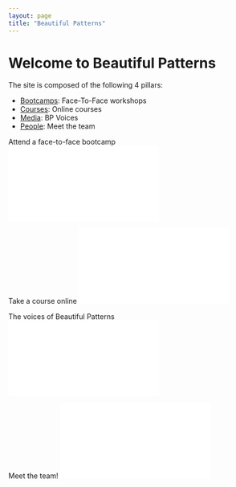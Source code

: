 ```yaml
---
layout: page
title: "Beautiful Patterns"
---
```


# Welcome to Beautiful Patterns

The site is composed of the following 4 pillars:
- [Bootcamps](bootcamps.html): Face-To-Face workshops
- [Courses](courses.html): Online courses
- [Media](media.html): BP Voices 
- [People](people.html): Meet the team


Attend a face-to-face bootcamp
![bootcamp(assets/img/splash/bootcamp_500_label.jpg)](bootcamps.html)

Take a course online
![courses(assets/img/splash/courses_500_label.jpg)](courses.html)

The voices of Beautiful Patterns
![media(assets/img/splash/media_500_label.jpg)](media.html)

Meet the team!
![team(assets/img/splash/team_500_label.jpg)](people.html)